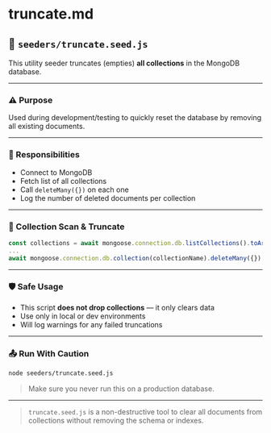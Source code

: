 # truncate.md

## 🧹 `seeders/truncate.seed.js`

This utility seeder truncates (empties) **all collections** in the MongoDB database.

---

### ⚠️ Purpose

Used during development/testing to quickly reset the database by removing all existing documents.

---

### 🔗 Responsibilities

* Connect to MongoDB
* Fetch list of all collections
* Call `deleteMany({})` on each one
* Log the number of deleted documents per collection

---

### 🧠 Collection Scan & Truncate

```js
const collections = await mongoose.connection.db.listCollections().toArray()
...
await mongoose.connection.db.collection(collectionName).deleteMany({})
```

---

### 🛡️ Safe Usage

* This script **does not drop collections** — it only clears data
* Use only in local or dev environments
* Will log warnings for any failed truncations

---

### 📤 Run With Caution

```bash
node seeders/truncate.seed.js
```

> Make sure you never run this on a production database.

---

> `truncate.seed.js` is a non-destructive tool to clear all documents from collections without removing the schema or indexes.